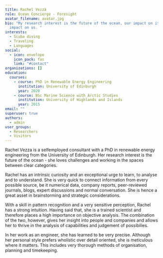 ```yaml
---
title: Rachel Vezzà
role: Ocean Concierge - Foresight
avatar_filename: avatar.jpg
bio: "My research interest is the future of the ocean, our impact on it and its
  impact on us. "
interests:
  - Scuba diving
  - Traveling
  - Languages
social:
  - icon: envelope
    icon_pack: fas
    link: "#contact"
organizations: []
education:
  courses:
    - course: PhD in Renewable Energy Engineering
      institution: University of Edinburgh
      year: 2020
    - course: BSc Marine Science with Arctic Studies
      institution: University of Highlands and Islands
      year: 2015
email: ""
superuser: true
authors:
  - admin
user_groups:
  - Researchers
  - Visitors
---
```

Rachel Vezza is a selfemployed consultant with a PhD in renewable energy engineering from the University of Edinburgh.  Her research interest is the future of the ocean - she loves challenges and working in the spaces between clear categories.

Rachel has an intrinsic curiosity and an exceptional urge to learn, to analyse and to understand. She is very quick to connect information from every possible source, be it numerical data, company reports, peer-reviewed journals, blogs, expert discussions and normal conversation. She is hence a great asset in brainstorming and strategic considerations.

With a skill in pattern recognition and a very sensitive perception, Rachel has a strong intuition. Having said that, she is a trained scientist and therefore places a high importance on objective analysis. The combination of the two, however, gives her insight into people and companies and allows her to thrive in the analysis of capabilities and judgement of possibilies. 

In her work as an engineer, she has learned to be very precise. Although her personal style prefers wholistic over detail oriented, she is meticulous where it matters. This includes very thorough methods of organisation, planning and timekeeping.